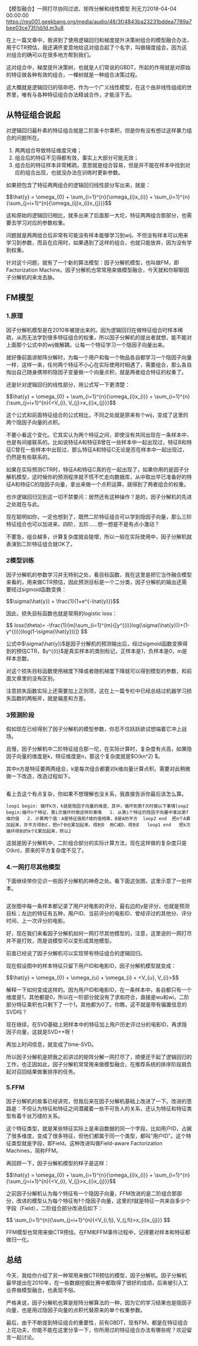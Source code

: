【模型融合】一网打尽协同过滤、矩阵分解和线性模型
刑无刀2018-04-04 00:00:00
https://res001.geekbang.org/media/audio/48/3f/4843ba23231bddea7789a7bee03ce73f/ld/ld.m3u8
<p>在上一篇文章中，我讲到了使用逻辑回归和梯度提升决策树组合的模型融合办法，用于CTR预估，我还满怀爱意地给这对组合起了个名字，叫做辑度组合，因为这对组合的确可以在很多地方帮到我们。</p><p>这对组合中，梯度提升决策树，也就是人们常说的GBDT，所起的作用就是对原始的特征做各种有效的组合，一棵树就是一种组合决策过程。</p><p>这大概就是逻辑回归的宿命吧，作为一个广义线性模型，在这个由非线性组成的世界里，唯有与各种特征组合办法精诚合作，才能活下去。</p><h2 id="-">从特征组合说起</h2><p>对逻辑回归最朴素的特征组合就是二阶笛卡尔乘积，但是你有没有想过这样暴力组合的问题所在。</p><ol><li>两两组合导致特征维度灾难；</li><li>组合后的特征不见得都有效，事实上大部分可能无效；</li><li>组合后的特征样本非常稀疏，意思就是组合容易，但是并不能在样本中找到对应的组合出现，也就没办法在训练时更新参数。</li></ol><p>如果把包含了特征两两组合的逻辑回归线性部分写出来，就是：</p><p>$$\hat{y} = \omega_{0} + \sum_{i=1}^{n}{\omega_{i}x_{i}} + \sum_{i=1}^{n}{\sum_{j=i+1}^{n}{\omega_{ij}x_{i}x_{j}}}$$</p><p>这和原始的逻辑回归相比，就多出来了后面那一大坨，特征两两组合那部分，也需要去学习对应的参数权重。</p><p>问题就是两两组合后非常有可能没有样本能够学习到wij，不但没有样本可以用来学习到参数，而且在应用时，如果遇到了这样的组合，也就只能放弃，因为没有学到权重。</p><p>针对这个问题，就有了一个新的算法模型：因子分解机模型，也叫做FM，即Factorization Machine。因子分解机也常常用来做模型融合，今天就和你聊聊因子分解机的来龙去脉。</p><h2 id="fm-">FM模型</h2><h3 id="1-">1.原理</h3><p>因子分解机模型是在2010年被提出来的。因为逻辑回归在做特征组合时样本稀疏，从而无法学到很多特征组合的权重，所以因子分解机的提出者就想，能不能对上面那个公式中的wij做解耦，让每一个特征学习一个隐因子向量出来。</p><p>就好像前面讲矩阵分解时，为每一个用户和每一个物品各自都学习一个隐因子向量一样，这样一来，任何两个特征不小心在实际使用时相遇了，需要组合，那么各自掏出自己随身携带的隐因子变量做一个向量点积，就是两者组合特征的权重了。</p><p>还是针对逻辑回归的线性部分，用公式写一下更清楚：</p><p>$$\hat{y} = \omega_{0} + \sum_{i=1}^{n}{\omega_{i}x_{i}} + \sum_{i=1}^{n}{\sum_{j=i+1}^{n}{&lt;V_{i}, V_{j}&gt;x_{i}x_{j}}}$$</p><p>这个公式和前面特征组合的公式相比，不同之处就是原来有个wij，变成了这里的两个隐因子向量的点积。</p><p>不要小看这个变化。它其实认为两个特征之间，即使没有共同出现在一条样本中，也是有间接联系的。比如说特征A和特征B曾在一些样本中一起出现过，特征B和特征C曾在一些样本中出现过，那么特征A和特征C无论是否在样本中一起出现过，仍然是有些联系的。</p><p>如果在实际预测CTR时，特征A和特征C真的在一起出现了，如果你用的是因子分解机模型，这时候你的预测程序就不慌不忙走向数据库，从中取出早已准备好的特征A和特征C的隐因子向量，拿出来做一个点积运算，就得到了两者组合的权重。</p><p>也许逻辑回归见到这一切不禁要问：居然还有这种操作？是的，因子分解机的先进之处就在与此。</p><p>现在聪明如你，一定也想到了，既然二阶特征组合可以学到隐因子向量，那么三阶特征组合也可以加进来，四阶，五阶……想一想是不是有点小激动？</p><p>不要急，组合越多，计算复杂度就会陡增，所以一般在实际使用中，因子分解机就表演到二阶特征组合就OK了。</p><!-- [[[read_end]]] --><h3 id="2-">2模型训练</h3><p>因子分解机的参数学习并无特别之处，看目标函数，我在这里是把它当作融合模型来看的，用来做CTR预估，因此预测目标是一个二分类，因子分解机的输出还需要经过sigmoid函数变换：</p><p>$$\sigma(\hat{y}) = \frac{1}{1+e^{-\hat{y}}}$$</p><p>因此，损失目标函数也就是常用的logistic loss：</p><p>$$ loss(\theta)= -\frac{1}{m}\sum_{i=1}^{m}{[y^{(i)}log(\sigma(\hat{y}))+(1-y^{(i)})log(1-\sigma(\hat{y}))]} $$</p><p>公式中$\sigma(\hat{y})$是因子分解机的预测输出后，经过sigmoid函数变换得到的预估CTR，$y^{(i)}$是真实样本的类别标记，正样本是1，负样本是0，m是样本总数。</p><p>对这个损失目标函数使用梯度下降或者随机梯度下降就可以得到模型的参数，和前面文章里的没有区别。</p><p>注意损失函数实际上还需要加上正则项，这在上一篇专栏中已经总结过机器学习损失函数的两板斧，就是偏差和方差。</p><h3 id="3-">3预测阶段</h3><p>假如现在已经得到了因子分解机的模型参数，你忍不住跃跃欲试想端着它冲上战场。</p><p>且慢，因子分解机中二阶特征组合那一坨，在实际计算时，复杂度有点高，如果隐因子向量的维度是k，特征维度是n，那这个复杂度就是$O(kn^2) $。</p><p>其中n方是特征要两两组合，k是每次组合都要对k维向量计算点积。需要对此稍微做一下改造，改造过程如下。</p><p><img src="https://static001.geekbang.org/resource/image/7c/4a/7c1b2b40ff095f46055e9ddc73e7154a.png" alt=""></p><p>看上去这个有点复杂，你如果不想理解也没关系，我直接告诉你最后该怎么算。</p><pre><code>loop1 begin: 循环k次，k就是隐因子向量的维度，其中，循环到第f次时做以下事情loop2 begin:循环n个特征，第i次循环时做这样的事情   1. 从第i个特征的隐因子向量中拿出第f维的值   2. 计算两个值：A是特征值和f维的值相乘，B是A的平方  loop2 end  把n个A累加起来，并平方得到C，把n个B也累加起来，得到D  用C减D，得到E   loop1 end   把k次循环得到的k个E累加起来，除以2</code></pre><p>这就是因子分解机中，二阶组合部分的实际计算方法，现在这样做的复杂度只是O(kn)，原来的平方复杂度不见了。</p><h3 id="4-">4.一网打尽其他模型</h3><p>下面继续带你见识一些因子分解机的神奇之处。看下面这张图，这里示意了一批样本。</p><p><img src="https://static001.geekbang.org/resource/image/07/e5/07dad32f420ad51602302e36d7c745e5.png" alt=""></p><p>这张图中每一条样本都记录了用户对电影的评分，最右边的y是评分，也就是预测目标；左边的特征有五种，用户ID、当前评分的电影ID、曾经评过的其他分、评分时间、上一次评分的电影。</p><p>好，现在我们来看因子分解机如何一网打尽其他模型的，注意，这里说的一网打尽并不是打败，而是说模型可以变形成其他模型。</p><p>前面已经说了因子分解机可以实现带有特征组合的逻辑回归。</p><p>现在假设图中的样本特征只留下用户ID和电影ID，因子分解机模型就变成：</p><p>$$\hat{y} = \omega_{0} + \omega_{u} + \omega_{i} + &lt;V_{u}, V_{i}&gt;$$</p><p>解释一下如何变成这样的。因为用户ID和电影ID，在一条样本中，各自都只有一个维度是1，其他都是0，所以在一阶部分就没有了求和符合，直接是wu和wi，二阶部分特征乘积也只剩下了一个1，其他都为0了。你瞧，这不就是带有偏置信息的SVD吗？</p><p>现在继续，在SVD基础上把样本中的特征加上用户历史评过分的电影ID，再求隐因子向量，这就是SVD++呀！</p><p>再加上时间信息，就变成了time-SVD。</p><p>所以因子分解机是把我之前讲过的矩阵分解一网打尽了，顺便还干起了逻辑回归的工作，也正因如此，因子分解机常常用来做模型融合，在推荐系统的排序阶段肩负起对召回结果做重排序的任务。</p><h3 id="5-ffm">5.FFM</h3><p>因子分解机的故事已经讲完，但我后来在因子分解机基础上改进了一下。改进的思路是：不但认为特征和特征之间潜藏着一些不可告人的关系，还认为特征和特征类型有着千丝万缕的关系。</p><p>这个特征类型，就是某些特征实际上是来自数据的同一个字段，比如用户ID，占据了很多维度，变成了很多特征，但他们都属于同一个类型，都叫“用户ID”。这个特征类型就是字段，即Field。这种改进叫做Field-aware Factorization Machines，简称FFM。</p><p>再回顾一下，因子分解机模型的样子是这样：</p><p>$$\hat{y} = \omega_{0} + \sum_{i=1}^{n}{\omega_{i}x_{i}} + \sum_{i=1}^{n}{\sum_{j=i+1}^{n}{&lt;V_{i}, V_{j}&gt;x_{i}x_{j}}}$$</p><p>之前因子分解机认为每个特征有一个隐因子向量，FFM改进的是二阶组合那部分，改进的模型认为每个特征有f个隐因子向量，这里的f就是特征一共来自多少个字段（Field），二阶组合部分改进后如下：</p><p>$$ \sum_{i=1}^{n}{\sum_{j=i+1}^{n}{&lt;V_{i,fj}, V_{j,fi}&gt;x_{i}x_{j}}} $$</p><p>FFM模型也常用来做CTR预估。在FM和FFM事件过程中，记得要对样本和特征都做归一化。</p><h2 id="-">总结</h2><p>今天，我给你介绍了另一种常用来做CTR预估的模型，因子分解机。因子分解机最早提出在2010年，在一些数据挖掘比赛中都取得了很好的成绩，后来被引入工业界做模型融合，也表现不俗。</p><p>严格来说，因子分解机也算是矩阵分解算法的一种，因为它的学习结果也是隐因子向量，也是用过隐因子向量的点积代替原来的单个权重参数。</p><p>最后，由于不断提到特征组合的重要性，前有GBDT，现有FM，都是在特征组合上花功夫，你能不能在这里分享一下，你所用过的特征组合办法有哪些呢？欢迎留言一起讨论。</p><p></p>